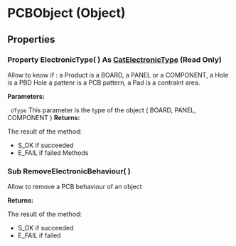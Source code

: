 # PCBObject (Object)

## Properties

### Property **ElectronicType**( ) As [CatElectronicType](../PCBoardBase/enum_CatElectronicType_61500.md) (Read Only)

Allow to know if : a Product is a BOARD, a PANEL or a COMPONENT, a Hole is a PBD Hole a pattenr is a PCB pattern, a Pad is a contraint area.

**Parameters:**

` oType`      This parameter is the type of the object ( BOARD, PANEL, COMPONENT )
**Returns:**

The result of the method:
  * S_OK if succeeded
  * E_FAIL if failed
Methods

### Sub **RemoveElectronicBehaviour**( )

Allow to remove a PCB behaviour of an object

**Returns:**

The result of the method:
  * S_OK if succeeded
  * E_FAIL if failed